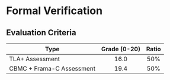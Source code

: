# Formal Verification 

## Evaluation Criteria

Type                     | Grade (0-20) | Ratio
--------------------------| :----:      | :----:
TLA+ Assessment           |  16.0       | 50%
CBMC + Frama-C Assessment |  19.4       | 50%
